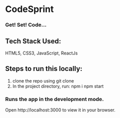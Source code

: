 # CodeSprint

### Get! Set! Code...

## Tech Stack Used:

HTML5, CSS3, JavaScript, ReactJs

## Steps to run this locally:

1. clone the repo using git clone
2. In the project directory, run:
npm i
npm start
### Runs the app in the development mode.
Open http://localhost:3000 to view it in your browser.
